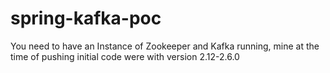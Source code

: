 # spring-kafka-poc
You need to have an Instance of Zookeeper and Kafka running, mine at the time of pushing initial code were with version 2.12-2.6.0
